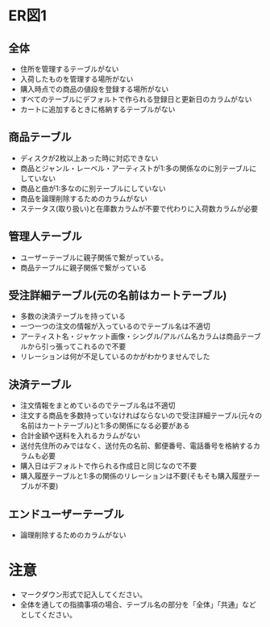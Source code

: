 # ER図1
## 全体
- 住所を管理するテーブルがない
- 入荷したものを管理する場所がない
- 購入時点での商品の値段を登録する場所がない
- すべてのテーブルにデフォルトで作られる登録日と更新日のカラムがない
- カートに追加するときに格納するテーブルがない

## 商品テーブル
- ディスクが2枚以上あった時に対応できない
- 商品とジャンル・レーベル・アーティストが1:多の関係なのに別テーブルにしていない
- 商品と曲が1:多なのに別テーブルにしていない
- 商品を論理削除するためのカラムがない
- ステータス(取り扱い)と在庫数カラムが不要で代わりに入荷数カラムが必要

## 管理人テーブル
- ユーザーテーブルに親子関係で繋がっている。
- 商品テーブルに親子関係で繋がっている

## 受注詳細テーブル(元の名前はカートテーブル)
- 多数の決済テーブルを持っている
- 一つ一つの注文の情報が入っているのでテーブル名は不適切
- アーティスト名・ジャケット画像・シングル/アルバム名カラムは商品テーブルから引っ張ってこれるので不要
- リレーションは何が不足しているのかがわかりませんでした

## 決済テーブル
- 注文情報をまとめているのでテーブル名は不適切
- 注文する商品を多数持っていなければならないので受注詳細テーブル(元々の名前はカートテーブル)と1:多の関係になる必要がある
- 合計金額や送料を入れるカラムがない
- 送付先住所のみではなく、送付先の名前、郵便番号、電話番号を格納するカラムも必要
- 購入日はデフォルトで作られる作成日と同じなので不要
- 購入履歴テーブルと1:多の関係のリレーションは不要(そもそも購入履歴テーブルが不要)

## エンドユーザーテーブル
- 論理削除するためのカラムがない

# 注意
* マークダウン形式で記入してください。
* 全体を通しての指摘事項の場合、テーブル名の部分を「全体」「共通」などとしてください。

